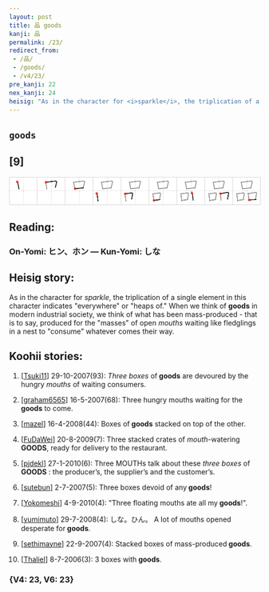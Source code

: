 ```yaml
---
layout: post
title: 品 goods
kanji: 品
permalink: /23/
redirect_from:
 - /品/
 - /goods/
 - /v4/23/
pre_kanji: 22
nex_kanji: 24
heisig: "As in the character for <i>sparkle</i>, the triplication of a single element in this character indicates &quot;everywhere&quot; or &quot;heaps of.&quot; When we think of <b>goods</b> in modern industrial society, we think of what has been mass-produced - that is to say, produced for the &quot;masses&quot; of open <i>mouths</i> waiting like fledglings in a nest to &quot;consume&quot; whatever comes their way."
---
```


## `goods`

## [9]

<div class="stroke"><img src="../images/E59381.png" /></div>

## Reading:

### On-Yomi: ヒン、ホン &mdash; Kun-Yomi: しな

## Heisig story:

As in the character for <i>sparkle</i>, the triplication of a single element in this character indicates &quot;everywhere&quot; or &quot;heaps of.&quot; When we think of <b>goods</b> in modern industrial society, we think of what has been mass-produced - that is to say, produced for the &quot;masses&quot; of open <i>mouths</i> waiting like fledglings in a nest to &quot;consume&quot; whatever comes their way.

## Koohii stories:

1) [<a href="http://kanji.koohii.com/profile/Tsuki11">Tsuki11</a>] 29-10-2007(93): <em>Three boxes</em> of<strong> goods</strong> are devoured by the hungry <em>mouths</em> of waiting consumers.

2) [<a href="http://kanji.koohii.com/profile/graham6565">graham6565</a>] 16-5-2007(68): Three hungry mouths waiting for the<strong> goods</strong> to come.

3) [<a href="http://kanji.koohii.com/profile/mazel">mazel</a>] 16-4-2008(44): Boxes of<strong> goods</strong> stacked on top of the other.

4) [<a href="http://kanji.koohii.com/profile/FuDaWei">FuDaWei</a>] 20-8-2009(7): Three stacked crates of <em>mouth</em>-watering<strong> GOODS</strong>, ready for delivery to the restaurant.

5) [<a href="http://kanji.koohii.com/profile/pjdekl">pjdekl</a>] 27-1-2010(6): Three MOUTHs talk about these <em>three boxes</em> of<strong> GOODS</strong> : the producer’s, the supplier’s and the customer’s.

6) [<a href="http://kanji.koohii.com/profile/sutebun">sutebun</a>] 2-7-2007(5): Three boxes devoid of any<strong> goods</strong>!

7) [<a href="http://kanji.koohii.com/profile/Yokomeshi">Yokomeshi</a>] 4-9-2010(4): &quot;Three floating mouths ate all my<strong> goods</strong>!&quot;.

8) [<a href="http://kanji.koohii.com/profile/yumimuto">yumimuto</a>] 29-7-2008(4): しな。ひん。 A lot of mouths opened desperate for<strong> goods</strong>.

9) [<a href="http://kanji.koohii.com/profile/sethimayne">sethimayne</a>] 22-9-2007(4): Stacked boxes of mass-produced<strong> goods</strong>.

10) [<a href="http://kanji.koohii.com/profile/Thaliel">Thaliel</a>] 8-7-2006(3): 3 boxes with<strong> goods</strong>.

### {V4: 23, V6: 23}
